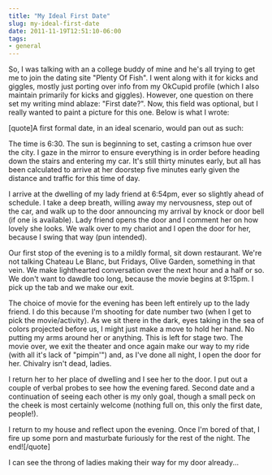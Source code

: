```yaml
---
title: "My Ideal First Date"
slug: my-ideal-first-date
date: 2011-11-19T12:51:10-06:00
tags:
- general
---
```

So, I was talking with an a college buddy of mine and he's all trying to get me to join the dating site "Plenty Of Fish". I went along with it for kicks and giggles, mostly just porting over info from my OkCupid profile (which I also maintain primarily for kicks and giggles). However, one question on there set my writing mind ablaze: "First date?". Now, this field was optional, but I really wanted to paint a picture for this one. Below is what I wrote:

[quote]A first formal date, in an ideal scenario, would pan out as such:

The time is 6:30. The sun is beginning to set, casting a crimson hue over the city. I gaze in the mirror to ensure everything is in order before heading down the stairs and entering my car. It's still thirty minutes early, but all has been calculated to arrive at her doorstep five minutes early given the distance and traffic for this time of day.

I arrive at the dwelling of my lady friend at 6:54pm, ever so slightly ahead of schedule. I take a deep breath, willing away my nervousness, step out of the car, and walk up to the door announcing my arrival by knock or door bell (if one is available). Lady friend opens the door and I comment her on how lovely she looks. We walk over to my chariot and I open the door for her, because I swing that way (pun intended).

Our first stop of the evening is to a mildly formal, sit down restaurant. We're not talking Chateau Le Blanc, but Fridays, Olive Garden, something in that vein. We make lighthearted conversation over the next hour and a half or so. We don't want to dawdle too long, because the movie begins at 9:15pm. I pick up the tab and we make our exit.

The choice of movie for the evening has been left entirely up to the lady friend. I do this because I'm shooting for date number two (when I get to pick the movie/activity). As we sit there in the dark, eyes taking in the sea of colors projected before us, I might just make a move to hold her hand. No putting my arms around her or anything. This is left for stage two. The movie over, we exit the theater and once again make our way to my ride (with all it's lack of "pimpin'") and, as I've done all night, I open the door for her. Chivalry isn't dead, ladies.

I return her to her place of dwelling and I see her to the door. I put out a couple of verbal probes to see how the evening fared. Second date and a continuation of seeing each other is my only goal, though a small peck on the cheek is most certainly welcome (nothing full on, this only the first date, people!).

I return to my house and reflect upon the evening. Once I'm bored of that, I fire up some porn and masturbate furiously for the rest of the night. The end![/quote]

I can see the throng of ladies making their way for my door already...
